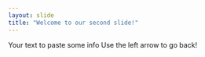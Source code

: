 ```yaml
---
layout: slide
title: "Welcome to our second slide!"
---
```

Your text to paste some info
Use the left arrow to go back!
